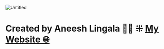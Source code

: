
![Untitled](https://user-images.githubusercontent.com/87113916/234128017-ae6179f5-00e1-40e7-a97a-bb1ab2d37a7f.png)

# Created by Aneesh Lingala 👨‍💻 ⁜ [My Website 🌐](aneeshlingala.github.io)
